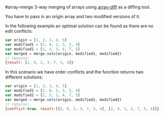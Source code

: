 #array-merge
3-way merging of arrays using [array-diff](https://github.com/mirkok/array-diff) as a diffing tool.

You have to pass in an origin array and two modified versions of it.  

In the following example an optimal solution can be found as there are no edit conflicts:

``` js
var origin = [1, 2, 3, 4, 5]
var modified1 = [1, 6, 2, 3, 5, 4]
var modified2 = [1, 2, 3, 4, 7, 5]
var merged = merge.sets(origin, modified1, modified2)
// returns:
{result: [1, 6, 2, 3, 7, 5, 4]}
```

In this scenario we have order conflicts and the function returns two different solutions:

``` js
var origin = [1, 2, 3, 4, 5]
var modified1 = [2, 6, 1, 3, 5, 4]
var modified2 = [2, 3, 1, 4, 7, 5]
var merged = merge.sets(origin, modified1, modified2)
// returns:
{conflict:true, result:[[2, 6, 1, 3, 7, 5, 4], [2, 6, 3, 1, 7, 5, 4]]}
```